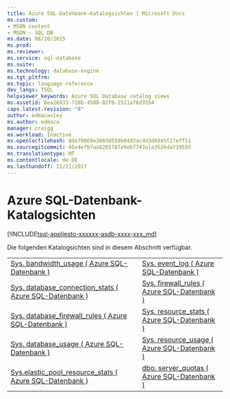 ```yaml
---
title: Azure SQL-Datenbank-Katalogsichten | Microsoft Docs
ms.custom:
- MSDN content
- MSDN - SQL DB
ms.date: 08/20/2015
ms.prod: 
ms.reviewer: 
ms.service: sql-database
ms.suite: 
ms.technology: database-engine
ms.tgt_pltfrm: 
ms.topic: language-reference
dev_langs: TSQL
helpviewer_keywords: Azure SQL Database catalog views
ms.assetid: 6ea26833-718b-4588-82f0-2511a76d3554
caps.latest.revision: "8"
author: edmacauley
ms.author: edmaca
manager: craigg
ms.workload: Inactive
ms.openlocfilehash: 8de78069e30650559b0492acdd3d6945f27eff51
ms.sourcegitcommit: 45e4efb7aa828578fe9eb7743a1a3526da719555
ms.translationtype: MT
ms.contentlocale: de-DE
ms.lasthandoff: 11/21/2017
---
```

# <a name="azure-sql-database-catalog-views"></a>Azure SQL-Datenbank-Katalogsichten
[!INCLUDE[tsql-appliesto-xxxxxx-asdb-xxxx-xxx_md](../../includes/tsql-appliesto-xxxxxx-asdb-xxxx-xxx-md.md)]

  Die folgenden Katalogsichten sind in diesem Abschnitt verfügbar.  
  
|||  
|-|-|  
|[Sys. bandwidth_usage &#40; Azure SQL-Datenbank &#41;](../../relational-databases/system-catalog-views/sys-bandwidth-usage-azure-sql-database.md)|[Sys. event_log &#40; Azure SQL-Datenbank &#41;](../../relational-databases/system-catalog-views/sys-event-log-azure-sql-database.md)|  
|[Sys. database_connection_stats &#40; Azure SQL-Datenbank &#41;](../../relational-databases/system-catalog-views/sys-database-connection-stats-azure-sql-database.md)|[Sys. firewall_rules &#40; Azure SQL-Datenbank &#41;](../../relational-databases/system-catalog-views/sys-firewall-rules-azure-sql-database.md)|  
|[Sys. database_firewall_rules &#40; Azure SQL-Datenbank &#41;](../../relational-databases/system-catalog-views/sys-database-firewall-rules-azure-sql-database.md)|[Sys. resource_stats &#40; Azure SQL-Datenbank &#41;](../../relational-databases/system-catalog-views/sys-resource-stats-azure-sql-database.md)|  
|[Sys. database_usage &#40; Azure SQL-Datenbank &#41;](../../relational-databases/system-catalog-views/sys-database-usage-azure-sql-database.md)|[Sys. resource_usage &#40; Azure SQL-Datenbank &#41;](../../relational-databases/system-catalog-views/sys-resource-usage-azure-sql-database.md)|  
|[Sys.elastic_pool_resource_stats &#40; Azure SQL-Datenbank &#41;](../../relational-databases/system-catalog-views/sys-elastic-pool-resource-stats-azure-sql-database.md)|[dbo. server_quotas &#40; Azure SQL-Datenbank &#41;](../../relational-databases/system-catalog-views/dbo-server-quotas-azure-sql-database.md)|  
  
  
